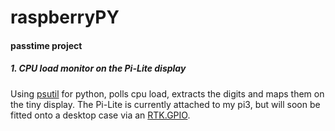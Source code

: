 # raspberryPY
#### passtime project

##### 1. CPU load monitor on the Pi-Lite display
Using [psutil](https://github.com/giampaolo/psutil/tree/master/scripts) for python, polls cpu load, extracts the digits and maps them on the tiny display. The Pi-Lite is currently attached to my pi3, but will soon be fitted onto a desktop case via an [RTK.GPIO](https://ryanteck.uk/electronics/166-rtkgpio.html).